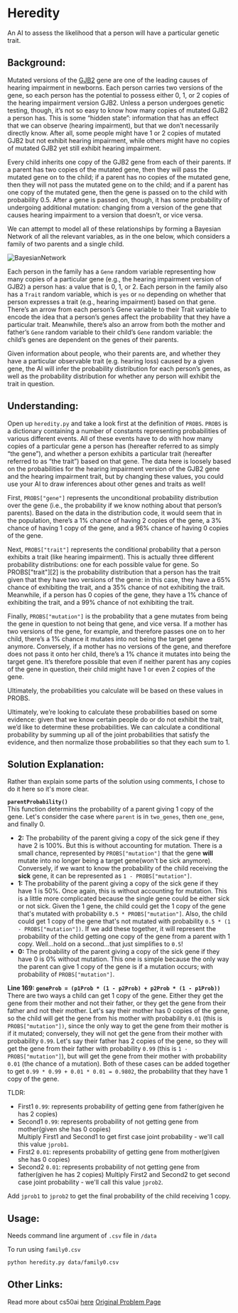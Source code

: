 # Heredity

An AI to assess the likelihood that a person will have a particular genetic trait.

## Background:

Mutated versions of the [GJB2](https://www.ncbi.nlm.nih.gov/pmc/articles/PMC1285178/) gene are one of the leading causes of hearing impairment in newborns. Each person carries two versions of the gene, so each person has the potential to possess either 0, 1, or 2 copies of the hearing impairment version GJB2. Unless a person undergoes genetic testing, though, it’s not so easy to know how many copies of mutated GJB2 a person has. This is some “hidden state”: information that has an effect that we can observe (hearing impairment), but that we don’t necessarily directly know. After all, some people might have 1 or 2 copies of mutated GJB2 but not exhibit hearing impairment, while others might have no copies of mutated GJB2 yet still exhibit hearing impairment.

Every child inherits one copy of the GJB2 gene from each of their parents. If a parent has two copies of the mutated gene, then they will pass the mutated gene on to the child; if a parent has no copies of the mutated gene, then they will not pass the mutated gene on to the child; and if a parent has one copy of the mutated gene, then the gene is passed on to the child with probability 0.5. After a gene is passed on, though, it has some probability of undergoing additional mutation: changing from a version of the gene that causes hearing impairment to a version that doesn’t, or vice versa.

We can attempt to model all of these relationships by forming a Bayesian Network of all the relevant variables, as in the one below, which considers a family of two parents and a single child.

![BayesianNetwork](https://cs50.harvard.edu/ai/2020/projects/2/heredity/images/gene_network.png)

Each person in the family has a `Gene` random variable representing how many copies of a particular gene (e.g., the hearing impairment version of GJB2) a person has: a value that is 0, 1, or 2. Each person in the family also has a `Trait` random variable, which is `yes` or `no` depending on whether that person expresses a trait (e.g., hearing impairment) based on that gene. There’s an arrow from each person’s Gene variable to their Trait variable to encode the idea that a person’s genes affect the probability that they have a particular trait. Meanwhile, there’s also an arrow from both the mother and father’s `Gene` random variable to their child’s `Gene` random variable: the child’s genes are dependent on the genes of their parents.

Given information about people, who their parents are, and whether they have a particular observable trait (e.g. hearing loss) caused by a given gene, the AI will infer the probability distribution for each person’s genes, as well as the probability distribution for whether any person will exhibit the trait in question.

## Understanding:

Open up `heredity.py` and take a look first at the definition of `PROBS`. `PROBS` is a dictionary containing a number of constants representing probabilities of various different events. All of these events have to do with how many copies of a particular gene a person has (hereafter referred to as simply “the gene”), and whether a person exhibits a particular trait (hereafter referred to as “the trait”) based on that gene. The data here is loosely based on the probabilities for the hearing impairment version of the GJB2 gene and the hearing impairment trait, but by changing these values, you could use your AI to draw inferences about other genes and traits as well!

First, `PROBS["gene"]` represents the unconditional probability distribution over the gene (i.e., the probability if we know nothing about that person’s parents). Based on the data in the distribution code, it would seem that in the population, there’s a 1% chance of having 2 copies of the gene, a 3% chance of having 1 copy of the gene, and a 96% chance of having 0 copies of the gene.

Next, `PROBS["trait"]` represents the conditional probability that a person exhibits a trait (like hearing impairment). This is actually three different probability distributions: one for each possible value for gene. So PROBS["trait"][2] is the probability distribution that a person has the trait given that they have two versions of the gene: in this case, they have a 65% chance of exhibiting the trait, and a 35% chance of not exhibiting the trait. Meanwhile, if a person has 0 copies of the gene, they have a 1% chance of exhibiting the trait, and a 99% chance of not exhibiting the trait.

Finally, `PROBS["mutation"]` is the probability that a gene mutates from being the gene in question to not being that gene, and vice versa. If a mother has two versions of the gene, for example, and therefore passes one on to her child, there’s a 1% chance it mutates into not being the target gene anymore. Conversely, if a mother has no versions of the gene, and therefore does not pass it onto her child, there’s a 1% chance it mutates into being the target gene. It’s therefore possible that even if neither parent has any copies of the gene in question, their child might have 1 or even 2 copies of the gene.

Ultimately, the probabilities you calculate will be based on these values in PROBS.

Ultimately, we’re looking to calculate these probabilities based on some evidence: given that we know certain people do or do not exhibit the trait, we’d like to determine these probabilities. We can calculate a conditional probability by summing up all of the joint probabilities that satisfy the evidence, and then normalize those probabilities so that they each sum to 1.

## Solution Explanation:

Rather than explain some parts of the solution using comments, I chose to do it here so it's more clear.

**`parentProbability()`**  
This function determins the probability of a parent giving 1 copy of the gene. Let's consider the case where `parent` is in `two_genes`, then `one_gene`, and finally 0. 
- **2:** The probability of the parent giving a copy of the sick gene if they have 2 is 100%. But this is without accounting for mutation. There is a small chance, represented by `PROBS["mutation"]` that the gene **will** mutate into no longer being a target gene(won't be sick anymore). Conversely, if we want to know the probability of the child receiving the **sick** gene, it can be represented as `1 - PROBS["mutation"]`.
- **1:** The probability of the parent giving a copy of the sick gene if they have 1 is 50%. Once again, this is without accounting for mutation. This is a little more complicated because the single gene could be either sick or not sick. Given the 1 gene, the child could get the 1 copy of the gene that's mutated with probability `0.5 * PROBS["mutation"]`. Also, the child could get 1 copy of the gene that's not mutated with probability `0.5 * (1 - PROBS["mutation"])`. If we add these together, it will represent the probability of the child getting one copy of the gene from a parent with 1 copy. Well...hold on a second...that just simplifies to `0.5`!
- **0:** The probability of the parent giving a copy of the sick gene if they have 0 is 0% without mutation. This one is simple because the only way the parent can give 1 copy of the gene is if a mutation occurs; with probability of `PROBS["mutation"]`.

**Line 169: `geneProb = (p1Prob * (1 - p2Prob) + p2Prob * (1 - p1Prob))`**  
There are two ways a child can get 1 copy of the gene. Either they get the gene from their mother and not their father, or they get the gene from their father and not their mother. Let's say their mother has 0 copies of the gene, so the child will get the gene from his mother with probability `0.01` (this is `PROBS["mutation"])`, since the only way to get the gene from their mother is if it mutated; conversely, they will not get the gene from their mother with probability `0.99`. Let's say their father has 2 copies of the gene, so they will get the gene from their father with probability `0.99` (this is `1 - PROBS["mutation"]`), but will get the gene from their mother with probability `0.01` (the chance of a mutation). Both of these cases can be added together to get `0.99 * 0.99 + 0.01 * 0.01 = 0.9802`, the probability that they have 1 copy of the gene.

TLDR:
- First1 `0.99`: represents probability of getting gene from father(given he has 2 copies)
- Second1 `0.99`: represents probability of not getting gene from mother(given she has 0 copies)  
Multiply First1 and Second1 to get first case joint probability - we'll call this value `jprob1`.
- First2 `0.01`: represents probability of getting gene from mother(given she has 0 copies)
- Second2 `0.01`: represents probability of not getting gene from father(given he has 2 copies)
Multiply First2 and Second2 to get second case joint probability - we'll call this value `jprob2`.

Add `jprob1` to `jprob2` to get the final probability of the child receiving 1 copy.



## Usage:

Needs command line argument of `.csv` file in `/data`

To run using `family0.csv`
```bash
python heredity.py data/family0.csv
```

## Other Links:

Read more about cs50ai [here](https://cs50.harvard.edu/ai/2020/)
[Original Problem Page](https://cs50.harvard.edu/ai/2020/projects/2/heredity/)